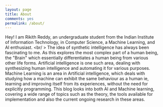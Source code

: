 ```yaml
---
layout: page
title: About
comments: yes
permalink: /about/
---
```


Hey! I am Rikith Reddy, an undergraduate student from the Indian Institute of Information Technology, in Computer Science, a Machine Learning, and AI enthusiast. <br/ > The idea of synthetic intelligence has always been fascinating to me. As this explores the most complex part of a human being, the "Brain" which essentially differentiates a human being from various other life forms. Artificial intelligence is one such area, dealing with synthesizing human intelligence and automating it for various purposes. Machine Learning is an area in Artificial intelligence, which deals with studying how a machine can exhibit the same behaviour as a human ie, learning and improving itself from its experiences, without the need for explicitly programming. This blog looks into both AI and Machine learning, covering a wide range of topics such as the theory, the tools available for implementation and also the current ongoing research in these areas.
